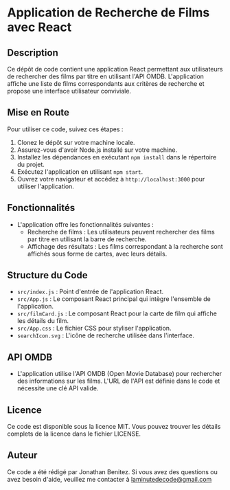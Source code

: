 # Application de Recherche de Films avec React

## Description
Ce dépôt de code contient une application React permettant aux utilisateurs de rechercher des films par titre en utilisant l'API OMDB. L'application affiche une liste de films correspondants aux critères de recherche et propose une interface utilisateur conviviale.

## Mise en Route
Pour utiliser ce code, suivez ces étapes :

1. Clonez le dépôt sur votre machine locale.
2. Assurez-vous d'avoir Node.js installé sur votre machine.
3. Installez les dépendances en exécutant `npm install` dans le répertoire du projet.
4. Exécutez l'application en utilisant `npm start`.
5. Ouvrez votre navigateur et accédez à `http://localhost:3000` pour utiliser l'application.

## Fonctionnalités
- L'application offre les fonctionnalités suivantes :
  - Recherche de films : Les utilisateurs peuvent rechercher des films par titre en utilisant la barre de recherche.
  - Affichage des résultats : Les films correspondant à la recherche sont affichés sous forme de cartes, avec leurs détails.
  
## Structure du Code
- `src/index.js` : Point d'entrée de l'application React.
- `src/App.js` : Le composant React principal qui intègre l'ensemble de l'application.
- `src/filmCard.js` : Le composant React pour la carte de film qui affiche les détails du film.
- `src/App.css` : Le fichier CSS pour styliser l'application.
- `searchIcon.svg` : L'icône de recherche utilisée dans l'interface.

## API OMDB
- L'application utilise l'API OMDB (Open Movie Database) pour rechercher des informations sur les films. L'URL de l'API est définie dans le code et nécessite une clé API valide.

## Licence
Ce code est disponible sous la licence MIT. Vous pouvez trouver les détails complets de la licence dans le fichier LICENSE.

## Auteur
Ce code a été rédigé par Jonathan Benitez. Si vous avez des questions ou avez besoin d'aide, veuillez me contacter à laminutedecode@gmail.com
